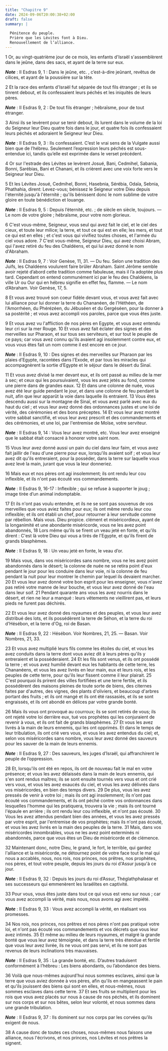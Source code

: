 ```yaml
---
title: "Chapitre 9"
date: 2024-09-06T20:00:38+02:00
draft: false
summary: |
  
  Pénitence du peuple.
  Prière que les Lévites font à Dieu.
  Renouvellement de l’alliance.
---
```



1 Or, au vingt-quatrième jour de ce mois, les enfants d'Israël s'assemblèrent dans le jeûne, dans des sacs, et ayant de la terre sur eux.

***Note*** :  II Esdras 9, 1 : Dans le jeûne, etc. , c’est-à-dire jeûnant, revêtus de cilices, et ayant de la poussière sur la tête.

2 Et la race des enfants d'Israël fut séparée de tout fils étranger ; et ils se tinrent debout, et ils confessaient leurs péchés et les iniquités de leurs pères.

***Note*** :  II Esdras 9, 2 : De tout fils étranger ; hébraïsme, pour de tout étranger.

3 Ainsi ils se levèrent pour se tenir debout, ils lurent dans le volume de la loi du Seigneur leur Dieu quatre fois dans le jour, et quatre fois ils confessaient leurs péchés et adoraient le Seigneur leur Dieu.

***Note*** :  II Esdras 9, 3 : Ils confessaient. C’est le vrai sens de la Vulgate aussi bien que de l’hébreu. Seulement l’expression leurs péchés est sous-entendue ici, tandis qu’elle est exprimée dans le verset précédent.


4 Or sur l'estrade des Lévites se levèrent Josué, Bani, Cedmihel, Sabania, Bonni, Sarébias, Bani et Chanani, et ils crièrent avec une voix forte vers le Seigneur leur Dieu.


5 Et les Lévites Josué, Cedmihel, Bonni, Hasebnia, Sérébia, Odaïa, Sebnia, Phathahia, dirent: Levez-vous; bénissez le Seigneur votre Dieu depuis l'éternité jusqu'à l'éternité ; qu'ils bénissent donc le nom sublime de votre gloire en toute bénédiction et louange.

***Note*** :  II Esdras 9, 5 : Depuis l’éternité, etc. ; de siècle en siècle, toujours. ― Le nom de votre gloire ; hébraïsme, pour votre nom glorieux.

6 C'est vous-même, Seigneur, vous seul qui avez fait le ciel, et le ciel des cieux, et toute leur milice; la terre, et tout ce qui est en elle; les mers, et tout ce qui est en elles ; et c'est vous qui vivifiez toutes choses, et l'armée du ciel vous adore. 7 C'est vous-même, Seigneur Dieu, qui avez choisi Abram, qui l'avez retiré du feu des Chaldéens, et qui lui avez donné le nom d'Abraham.

***Note*** :  II Esdras 9, 7 : Voir Genèse, 11, 31. ― Du feu. Selon une tradition des Juifs, les Chaldéens voulurent faire brûler Abraham. Saint Jérôme semble avoir rejeté d’abord cette tradition comme fabuleuse, mais il l’a adoptée plus tard. Cependant on entend communément ici par le feu des Chaldéens, la ville Ur ou Our qui en hébreu signifie en effet feu, flamme. ― Le nom d’Abraham. Voir Genèse, 17, 5.

8 Et vous avez trouvé son coeur fidèle devant vous, et vous avez fait avec lui alliance pour lui donner la terre du Chananéen, de l'Héthéen, de l'Amorrhéen, du Phérézéen, du Jébuséen et du Gergéséen, pour la donner à sa postérité ; et vous avez accompli vos paroles, parce que vous êtes juste.


9 Et vous avez vu l'affliction de nos pères en Egypte, et vous avez entendu leur cri sur la mer Rouge. 10 Et vous avez fait éclater des signes et des merveilles sur Pharaon, et sur tous ses serviteurs, et sur tout le peuple de ce pays; car vous avez connu qu'ils avaient agi insolemment contre eux, et vous vous êtes fait un nom comme il est encore en ce jour.

***Note*** :  II Esdras 9, 10 : Des signes et des merveilles sur Pharaon par les plaies d’Egypte, racontées dans l’Exode, et par tous les miracles qui accompagnèrent la sortie d’Egypte et le séjour dans le désert du Sinaï.

11 Et vous avez divisé la mer devant eux, et ils ont passé au milieu de la mer à sec; et ceux qui les poursuivaient, vous les avez jetés au fond, comme une pierre dans de grandes eaux. 12 Et dans une colonne de nuée, vous avez été leur guide pendant le jour, et dans une colonne de feu pendant la nuit, afin que leur apparût la voie dans laquelle ils entraient. 13 Vous êtes descendu aussi sur la montagne de Sinaï, et vous avez parlé avec eux du haut du ciel ; et vous leur avez donné des ordonnances justes et une loi de vérité, des cérémonies et des bons préceptes. 14 Et vous leur avez montré votre sabbat sanctifié, et vous leur avez prescrit et des commandements et des cérémonies, et une loi, par l'entremise de Moïse, votre serviteur.

***Note*** :  II Esdras 9, 14 : Vous leur avez montré, etc. Vous leur avez enseigné que le sabbat était consacré à honorer votre saint nom.

15 Vous leur avez donné aussi un pain du ciel dans leur faim, et vous avez fait jaillir de l'eau d'une pierre pour eux, lorsqu'ils avaient soif ; et vous leur avez dit qu'ils entreraient, pour la posséder, dans la terre sur laquelle vous avez levé la main, jurant que vous la leur donneriez.


16 Mais eux et nos pères ont agi insolemment; ils ont rendu leur cou inflexible, et ils n'ont pas écouté vos commandements.

***Note*** :  II Esdras 9, 16-17 : Inflexible ; qui se refuse à supporter le joug ; image tirée d’un animal indomptable.

17 Et ils n'ont pas voulu entendre, et ils ne se sont pas souvenus de vos merveilles que vous aviez faites pour eux; ils ont même rendu leur cou inflexible; et ils ont établi un chef, pour retourner à leur servitude comme par rébellion. Mais vous. Dieu propice. clément et miséricordieux, ayant de la longanimité et une abondante miséricorde, vous ne les avez point abandonnés, 18 Lors même qu'ils se firent un veau jeté en fonte, et qu'ils dirent : C'est là votre Dieu qui vous a tirés de l'Egypte, et qu'ils firent de grands blasphèmes.

***Note*** :  II Esdras 9, 18 : Un veau jeté en fonte, le veau d’or.

19 Mais vous, dans vos miséricordes sans nombre, vous ne les avez point abandonnés dans le désert; la colonne de nuée ne se retira point d'eux pendant le jour pour les conduire dans leur voie, ni la colonne de feu pendant la nuit pour leur montrer le chemin par lequel ils devaient marcher. 20 Et vous leur avez donné votre bon esprit pour les enseigner, vous n'avez pas retiré votre manne de leur bouche, et vous leur avez donné de l'eau dans leur soif. 21 Pendant quarante ans vous les avez nourris dans le désert, et rien ne leur a manqué : leurs vêtements ne vieillirent pas, et leurs pieds ne furent pas déchirés.


22 Et vous leur avez donné des royaumes et des peuples, et vous leur avez distribué des lots, et ils possédèrent la terre de Séhon, et la terre du roi d'Hésébon, et la terre d'Og, roi de Basan.

***Note*** :  II Esdras 9, 22 : Hésébon. Voir Nombres, 21, 25. ― Basan. Voir Nombres, 21, 33.

23 Et vous avez multiplié leurs fils comme les étoiles du ciel, et vous les avez conduits dans la terre dont vous aviez dit à leurs pères qu'ils y entreraient et la posséderaient. 24 Et les fils sont venus, et ils ont possédé la terre ; et vous avez humilié devant eux les habitants de cette terre, les Chananéens, et vous les avez livrés en leur main, eux et leurs rois, et les peuples de cette terre, pour qu'ils leur fissent comme il leur plairait. 25 C'est pourquoi ils prirent des villes fortifiées et une terre fertile, et ils possédèrent des maisons pleines de toute sorte de biens, des citernes faites par d'autres, des vignes, des plants d'oliviers, et beaucoup d'arbres portant des fruits ; et ils ont mangé et ils ont été rassasiés, et ils se sont engraissés, et ils ont abondé en délices par votre grande bonté.


26 Mais ils vous ont provoqué au courroux; ils se sont retirés de vous; ils ont rejeté votre loi derrière eux, tué vos prophètes qui les conjuraient de revenir à vous, et ils ont fait de grands blasphèmes. 27 Et vous les avez livrés à la main de leurs ennemis, qui les ont opprimés. Et dans le temps de leur tribulation, ils ont crié vers vous, et vous les avez entendus du ciel; et, selon vos miséricordes sans nombre, vous leur avez donné des sauveurs pour les sauver de la main de leurs ennemis.

***Note*** :  II Esdras 9, 27 : Des sauveurs, les juges d’Israël, qui affranchirent le peuple de l’oppression.

28 Et, lorsqu'ils ont été en repos, ils ont de nouveau fait le mal en votre présence; et vous les avez délaissés dans la main de leurs ennemis, qui s'en sont rendus maîtres; ils se sont ensuite tournés vers vous et ont crié vers vous, et vous les avez exaucés du ciel, et vous les avez délivrés dans vos miséricordes, en bien des temps divers. 29 De plus, vous les avez pressés de venir à votre loi ; mais ils ont agi insolemment; ils n'ont pas écouté vos commandements, et ils ont péché contre vos ordonnances dans lesquelles l'homme qui les pratiquera, trouvera la vie ; mais ils ont tourné l'épaule en arrière ; ils ont rendu leur cou inflexible, et n'ont pas écouté. 30 Vous les avez attendus pendant bien des années, et vous les avez pressés par votre esprit, par l'entremise de vos prophètes; mais ils n'ont pas écouté, et vous les avez livrés en la main des peuples de la terre. 31 Mais, dans vos miséricordes innombrables, vous ne les avez point exterminés ni abandonnés, parce que vous êtes un Dieu de miséricorde et
de clémence.


32 Maintenant donc, notre Dieu, le grand, le fort, le terrible, qui gardez l'alliance et la miséricorde, ne détournez point de votre face tout le mal qui nous a accablés, nous, nos rois, nos princes, nos prêtres, nos prophètes, nos pères, et tout votre peuple, depuis les jours du roi d'Assur jusqu'à ce jour.

***Note*** :  II Esdras 9, 32 : Depuis les jours du roi d’Assur, Théglathphalasar et ses successeurs qui emmenèrent les Israélites en captivité.

33 Pour vous, vous êtes juste dans tout ce qui vous est venu sur nous ; car vous avez accompli la vérité, mais nous, nous avons agi avec impiété.

***Note*** :  II Esdras 9, 33 : Vous avez accompli la vérité, en réalisant vos promesses.

34 Nos rois, nos princes, nos prêtres et nos pères n'ont pas pratiqué votre loi, et n'ont pas écouté vos commandements et vos décrets que vous leur avez intimés. 35 Et même au milieu de leurs royaumes, et malgré la grande bonté que vous leur avez témoignée, et dans la terre très étendue et fertile que vous leur avez livrée, ils ne vous ont pas servi, et ils ne sont pas revenus de leurs inclinations très mauvaises.

***Note*** :  II Esdras 9, 35 : La grande bonté, etc. D’autres traduisent conformément à l’hébreu : Les biens abondants, ou l’abondance des biens.

36 Voilà que nous-mêmes aujourd'hui nous sommes esclaves, ainsi que la terre que vous aviez donnée à vos pères, afin qu'ils en mangeassent le pain et qu'ils jouissent des biens qui sont en elles, et nous-mêmes, nous sommes esclaves dans cette terre. 37 Et ses fruits se multiplient pour les rois que vous avez placés sur nous à cause de nos péchés, et ils dominent sur nos corps et sur nos bêtes, selon leur volonté, et nous sommes dans une grande tribulation.

***Note*** :  II Esdras 9, 37 : Ils dominent sur nos corps par les corvées qu’ils exigent de nous.

38 A cause donc de toutes ces choses, nous-mêmes nous faisons une alliance, nous l'écrivons, et nos princes, nos Lévites et nos prêtres la signent.

